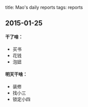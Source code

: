 title: Mao's daily reports
tags: reports

## 2015-01-25
#### 干了啥：
+ 买书
+ 花钱
+ 泡妞
#### 明天干啥：
+ 装修
+ 找小三
+ 锁定小四